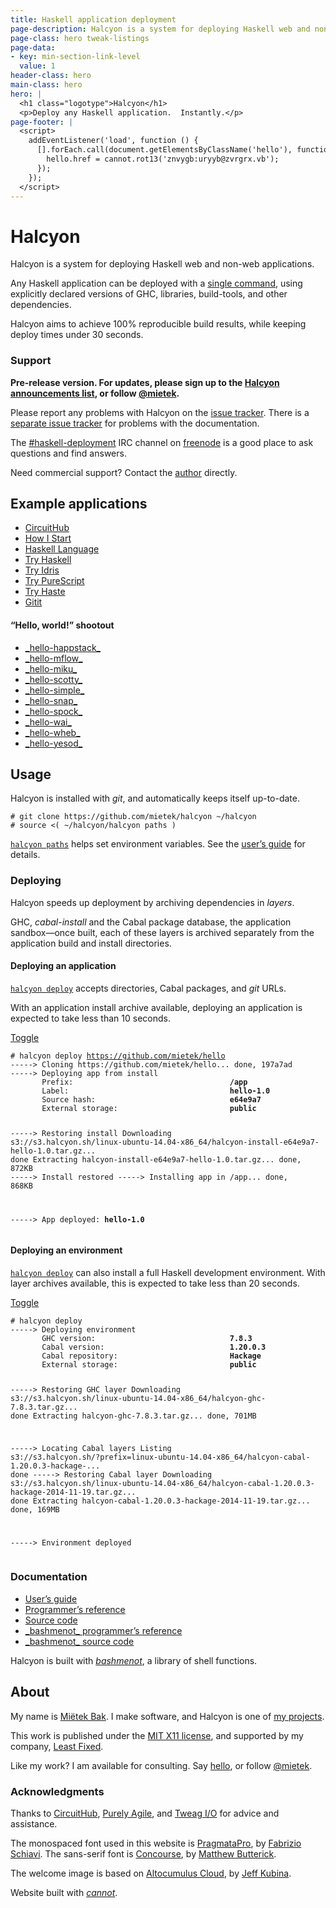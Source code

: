 ```yaml
---
title: Haskell application deployment
page-description: Halcyon is a system for deploying Haskell web and non-web applications.
page-class: hero tweak-listings
page-data:
- key: min-section-link-level
  value: 1
header-class: hero
main-class: hero
hero: |
  <h1 class="logotype">Halcyon</h1>
  <p>Deploy any Haskell application.  Instantly.</p>
page-footer: |
  <script>
    addEventListener('load', function () {
      [].forEach.call(document.getElementsByClassName('hello'), function (hello) {
        hello.href = cannot.rot13('znvygb:uryyb@zvrgrx.vb');
      });
    });
  </script>
---
```



Halcyon
=======

Halcyon is a system for deploying Haskell web and non-web applications.

Any Haskell application can be deployed with a [single command](#usage), using explicitly declared versions of GHC, libraries, build-tools, and other dependencies.

Halcyon aims to achieve 100% reproducible build results, while keeping deploy times under 30 seconds.


### Support

**Pre-release version.  For updates, please sign up to the [Halcyon announcements list](http://eepurl.com/8KXr9), or follow <a href="https://twitter.com/mietek">@mietek</a>.**

Please report any problems with Halcyon on the [issue tracker](https://github.com/mietek/halcyon/issues/).  There is a [separate issue tracker](https://github.com/mietek/halcyon-website/issues/) for problems with the documentation.

The <a href="irc://chat.freenode.net/haskell-deployment">#haskell-deployment</a> IRC channel on [freenode](https://freenode.net/) is a good place to ask questions and find answers.

Need commercial support?  Contact the [author](#about) directly.


Example applications
--------------------

</section></section></section></div>
<div class="gallery-background">
<div class="wrapper">
<div class="gallery-frame" id="examples-gallery">
<div class="gallery-contents">
<div class="image-item" id="example-circuithub"></div>
<div class="image-item" id="example-howistart"></div>
<div class="image-item" id="example-haskell-lang"></div>
<div class="image-item" id="example-tryhaskell"></div>
<div class="image-item" id="example-tryidris"></div>
<div class="image-item" id="example-trypurescript"></div>
<div class="image-item" id="example-tryhaste"></div>
<div class="image-item" id="example-gitit"></div>
</div></div></div></div>
<div class="wrapper"><section><section><section>

<div id="gallery-links"><nav>
<ul class="menu open">
<li><a class="gallery-link" href="/examples/#circuithub" data-target="example-circuithub">CircuitHub</a></li>
<li><a class="gallery-link" href="/examples/#how-i-start" data-target="example-howistart">How I Start</a></li>
<li><a class="gallery-link" href="/examples/#haskell-language" data-target="example-haskell-lang">Haskell Language</a></li>
<li><a class="gallery-link" href="/examples/#try-haskell" data-target="example-tryhaskell">Try Haskell</a></li>
<li><a class="gallery-link" href="/examples/#try-idris" data-target="example-tryidris">Try Idris</a></li>
<li><a class="gallery-link" href="/examples/#try-purescript" data-target="example-trypurescript">Try PureScript</a></li>
<li><a class="gallery-link" href="/examples/#try-haste" data-target="example-tryhaste">Try Haste</a></li>
<li><a class="gallery-link" href="/examples/#gitit" data-target="example-gitit">Gitit</a></li>
</ul>
</nav></div>

<script>
addEventListener('load', function () {
  var links = document.getElementsByClassName('gallery-link');
  [].forEach.call(links, function (link) {
    var target = document.getElementById(link.dataset.target);
    link.addEventListener('mouseover', function () {
      target.classList.add('hover');
      var baseOffset = document.getElementById('gallery-links').getBoundingClientRect().left;
      easeScroll.scrollElementByIdToHorizontalOffset('examples-gallery', target.offsetLeft - baseOffset);
    });
    link.addEventListener('mouseout', function () {
      target.classList.remove('hover');
    });
  });
});
</script>


#### “Hello, world!” shootout

<div><nav>
<ul class="menu open">
<li><a href="/examples/#hello-happstack">_hello-happstack_</a></li>
<li><a href="/examples/#hello-mflow">_hello-mflow_</a></li>
<li><a href="/examples/#hello-miku">_hello-miku_</a></li>
<li><a href="/examples/#hello-scotty">_hello-scotty_</a></li>
<li><a href="/examples/#hello-simple">_hello-simple_</a></li>
<li><a href="/examples/#hello-snap">_hello-snap_</a></li>
<li><a href="/examples/#hello-spock">_hello-spock_</a></li>
<li><a href="/examples/#hello-wai">_hello-wai_</a></li>
<li><a href="/examples/#hello-wheb">_hello-wheb_</a></li>
<li><a href="/examples/#hello-yesod">_hello-yesod_</a></li>
</ul>
</nav></div>


Usage
-----

Halcyon is installed with _git_, and automatically keeps itself up-to-date.

```
# git clone https://github.com/mietek/halcyon ~/halcyon
# source <( ~/halcyon/halcyon paths )
```

[`halcyon paths`](/reference/#paths) helps set environment variables.  See the [user’s guide](/guide/#installing-halcyon) for details.


### Deploying

Halcyon speeds up deployment by archiving dependencies in _layers_.

GHC, _cabal-install_ and the Cabal package database, the application sandbox—once built, each of these layers is archived separately from the application build and install directories.


#### Deploying an application

[`halcyon deploy`](/reference/#deploy) accepts directories, Cabal packages, and _git_ URLs.

With an application install archive available, deploying an application is expected to take less than 10 seconds.

<div class="toggle">
<a class="toggle-button" data-target="deploy1" href="" title="Toggle">Toggle</a>
<pre class="toggle" id="deploy1"><code># halcyon deploy <a href="https://github.com/mietek/hello/">https://github.com/mietek/hello</a>
-----> Cloning https://github.com/mietek/hello... done, 197a7ad
-----> Deploying app from install
       Prefix:                                   <b>/app</b>
       Label:                                    <b>hello-1.0</b>
       Source hash:                              <b>e64e9a7</b>
       External storage:                         <b>public</b>

-----> Restoring install
       Downloading s3://s3.halcyon.sh/linux-ubuntu-14.04-x86_64/halcyon-install-e64e9a7-hello-1.0.tar.gz... done
       Extracting halcyon-install-e64e9a7-hello-1.0.tar.gz... done, 872KB
-----> Install restored
-----> Installing app in /app... done, 868KB

-----> App deployed:                             <b>hello-1.0</b>
</code></pre>
</div>


#### Deploying an environment

[`halcyon deploy`](/reference/#deploy) can also install a full Haskell development environment.  With layer archives available, this is expected to take less than 20 seconds.

<div class="toggle">
<a class="toggle-button" data-target="deploy2" href="" title="Toggle">Toggle</a>
<pre class="toggle" id="deploy2"><code># halcyon deploy
-----> Deploying environment
       GHC version:                              <b>7.8.3</b>
       Cabal version:                            <b>1.20.0.3</b>
       Cabal repository:                         <b>Hackage</b>
       External storage:                         <b>public</b>

-----> Restoring GHC layer
       Downloading s3://s3.halcyon.sh/linux-ubuntu-14.04-x86_64/halcyon-ghc-7.8.3.tar.gz... done
       Extracting halcyon-ghc-7.8.3.tar.gz... done, 701MB

-----> Locating Cabal layers
       Listing s3://s3.halcyon.sh/?prefix=linux-ubuntu-14.04-x86_64/halcyon-cabal-1.20.0.3-hackage-... done
-----> Restoring Cabal layer
       Downloading s3://s3.halcyon.sh/linux-ubuntu-14.04-x86_64/halcyon-cabal-1.20.0.3-hackage-2014-11-19.tar.gz... done
       Extracting halcyon-cabal-1.20.0.3-hackage-2014-11-19.tar.gz... done, 169MB

-----> Environment deployed
</code></pre>
</div>


### Documentation

<div><nav>
<ul class="menu open">
<li><a href="/guide/">User’s guide</a></li>
<li><a href="/reference/">Programmer’s reference</a></li>
<li><a href="https://github.com/mietek/halcyon/">Source code</a></li>
<li><a href="https://bashmenot.mietek.io/reference/">_bashmenot_ programmer’s reference</a></li>
<li><a href="https://github.com/mietek/bashmenot/">_bashmenot_ source code</a></li>
</ul>
</nav></div>

Halcyon is built with [_bashmenot_](https://bashmenot.mietek.io/), a library of shell functions.


About
-----

<span id="mietek"></span>

My name is [Miëtek Bak](https://mietek.io/).  I make software, and Halcyon is one of [my projects](https://mietek.io/projects/).

This work is published under the [MIT X11 license](/license/), and supported by my company, [Least Fixed](https://leastfixed.com/).

Like my work?  I am available for consulting.  Say <a class="hello" href="">hello</a>, or follow <a href="https://twitter.com/mietek">@mietek</a>.


### Acknowledgments

Thanks to [CircuitHub](https://circuithub.com/), [Purely Agile](http://purelyagile.com/), and [Tweag I/O](http://tweag.io/) for advice and assistance.

The monospaced font used in this website is [PragmataPro](http://fsd.it/fonts/pragmatapro.htm), by [Fabrizio Schiavi](http://fsd.it/).  The sans-serif font is [Concourse](http://practicaltypography.com/concourse.html), by [Matthew Butterick](http://practicaltypography.com/).

The welcome image is based on [Altocumulus Cloud](https://flickr.com/photos/kubina/146306532/), by [Jeff Kubina](https://flickr.com/photos/kubina/).

Website built with [_cannot_](https://cannot.mietek.io/).
